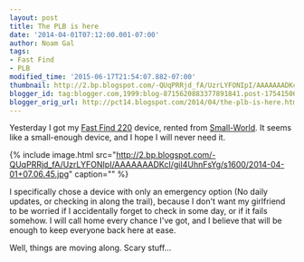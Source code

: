 ```yaml
---
layout: post
title: The PLB is here
date: '2014-04-01T07:12:00.001-07:00'
author: Noam Gal
tags:
- Fast Find
- PLB
modified_time: '2015-06-17T21:54:07.882-07:00'
thumbnail: http://2.bp.blogspot.com/-QUqPRRjd_fA/UzrLYFONIpI/AAAAAAADKcI/giI4UhnFsYg/s72-c/2014-04-01+07.06.45.jpg
blogger_id: tag:blogger.com,1999:blog-8715620883377891841.post-1754150676073767163
blogger_orig_url: http://pct14.blogspot.com/2014/04/the-plb-is-here.html
---
```


Yesterday I got my [Fast Find 220](http://www.fastfindplb.com/en/fast-find-220) device, rented from [Small-World](http://small-world.co.il/). It seems like a small-enough device, and I hope I will never need it.

{% include image.html src="http://2.bp.blogspot.com/-QUqPRRjd_fA/UzrLYFONIpI/AAAAAAADKcI/giI4UhnFsYg/s1600/2014-04-01+07.06.45.jpg" caption="" %}
 
I specifically chose a device with only an emergency option (No daily updates, or checking in along the trail), because I don't want my girlfriend to be worried if I accidentally forget to check in some day, or if it fails somehow. I will call home every chance I've got, and I believe that will be enough to keep everyone back here at ease.

Well, things are moving along. Scary stuff...
